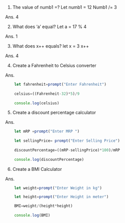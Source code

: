 1.	The value of numb1 =?
    Let numb1 = 12
    Numb1 /= 3

Ans. 4

2. What does ‘a’ equal?
   Let a = 17 % 4

Ans. 1

3. What does x++ equals?
   let x = 3
   x++

Ans. 4

4. Create a Fahrenheit to Celsius converter

Ans.
```js
    let fahrenheit=prompt("Enter Fahrenheit")
    
    celsius=((Fahrenheit-32)*5)/9
    
    console.log(celsius)
```

5. Create a discount percentage calculator

Ans.
```js
    let mRP =prompt("Enter MRP ")
    
    let sellingPrice= prompt("Enter Selling Price")
    
    discountPercentage=((mRP-sellingPrice)*100)/mRP
    
    console.log(discountPercentage)

```
6. Create a BMI Calculator 

Ans.
```js
    let weight=prompt("Enter Weight in kg")

    let height=prompt("Enter Height in meter")

    BMI=weight/(height*height)
    
    console.log(BMI)
```   
